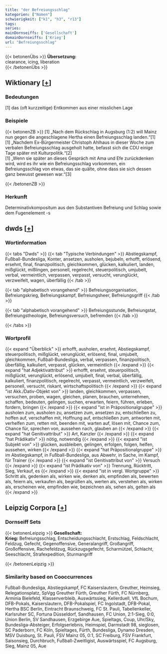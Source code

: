 ```yaml
---
title: "der Befreiungsschlag"
kategorien: ["Nomen"]
schwierigkeit: ["k1", "h3", "r13"]
tags:
series:
mainDornseiffs: ['Gesellschaft']
domainDornseiffs: ['Krieg']
url: "Befreiungsschlag"
---
```


{{< betonenÜbs >}}
**Übersetzung:**  
clearance, icing, liberation  
{{< /betonenÜbs >}}

## Wiktionary [[+](https://de.wiktionary.org/wiki/Befreiungsschlag)]

### Bedeutungen
[1] das (oft kurzzeitige) Entkommen aus einer misslichen Lage  

### Beispiele
{{< betonenZB >}}
[1] „Nach dem Rückschlag in Augsburg (1:2) will Mainz nun gegen die angeschlagene Hertha einen Befreiungsschlag landen.“[1]  
[1] „Nachdem Ex-Bürgermeister Christoph Ahlhaus in dieser Woche zum verbalen Befreiungsschlag ausgeholt hatte, befasst sich die CDU einige Tage später mit Kulturpolitik.“[2]  
[1] „Wenn sie später an dieses Gespräch mit Ama und Efe zurückdenken wird, wird es ihr wie ein Befreiungsschlag vorkommen, ein Befreiungsschlag von etwas, das sie quälte, ohne dass sie sich dessen ganz bewusst gewesen war.“[3]  

{{< /betonenZB >}}
### Herkunft
Determinativkompositum aus den Substantiven Befreiung und Schlag sowie dem Fugenelement -s  



## dwds [[+](https://www.dwds.de/wb/Befreiungsschlag)]

### Wortinformation
{{< tabs "Dwds" >}}
{{< tab "Typische Verbindungen" >}}
Abstiegskampf, Fußball-Bundesliga, Konter, ansetzen, ausholen, bejubeln, erhofft, erlösend, ersehnt, final, finanzpolitisch, gleichkommen, glücken, kalkuliert, landen, mißglückt, mißlingen, personell, regelrecht, steuerpolitisch, umjubelt, verbal, vermeintlich, verpassen, verpasst, versucht, verunglückt, verzweifelt, wagen, überfällig
{{< /tab >}}

{{< tab "alphabetisch vorangehend" >}}
Befreiungsorganisation, Befreiungskrieg, Befreiungskampf, Befreiungsheer, Befreiungsgriff
{{< /tab >}}

{{< tab "alphabetisch vorangehend" >}}
Befreiungsstunde, Befreiungstat, Befreiungstheologie, Befreiungsversuch, befremden
{{< /tab >}}

{{< /tabs >}}

### Wortprofil
{{< expand "Überblick" >}} erhofft, ausholen, ersehnt, Abstiegskampf, steuerpolitisch, mißglückt, verunglückt, erlösend, final, umjubelt, gleichkommen, Fußball-Bundesliga, verbal, verpassen, finanzpolitisch, überfällig, kalkuliert, verpasst, glücken, vermeintlich {{< /expand >}}
{{< expand "hat Adjektivattribut" >}} erhofft, ersehnt, steuerpolitisch, mißglückt, verunglückt, erlösend, umjubelt, final, verbal, überfällig, kalkuliert, finanzpolitisch, regelrecht, verpasst, vermeintlich, verzweifelt, personell, versucht, riskant, wirtschaftspolitisch {{< /expand >}}
{{< expand "ist Akk./Dativ-Objekt von" >}} landen, gleichkommen, verpassen, versuchen, proben, wagen, gleichen, planen, brauchen, unternehmen, schaffen, bedeuten, gelingen, suchen, erwarten, feiern, führen, erleben, fordern, bringen {{< /expand >}}
{{< expand "ist in Präpositionalgruppe" >}} ausholen zum, ausholen zu, ansetzen zum, ansetzen zu, entschließen zu, hoffen auf, verschaffen mit, Hoffnung auf, entschließen zum, antworten mit, verhelfen zum, retten mit, beenden mit, warten auf, lösen mit, Chance zum, Chance für, sprechen von, aussehen nach, glauben an {{< /expand >}}
{{< expand "hat Genitivattribut" >}} Art, Kanzler {{< /expand >}}
{{< expand "hat Prädikativ" >}} nötig, notwendig {{< /expand >}}
{{< expand "ist Subjekt von" >}} glücken, ausbleiben, gelingen, erfolgen, folgen, helfen, aussehen, wirken {{< /expand >}}
{{< expand "hat Präpositionalgruppe" >}} im Abstiegskampf, in Fußball-Bundesliga, aus Abwehr, in Sache, im Kampf, für Trainer {{< /expand >}}
{{< expand "ist Genitivattribut von" >}} Versuch {{< /expand >}}
{{< expand "ist Prädikativ von" >}} Trennung, Rücktritt, Sieg, Verkauf, es {{< /expand >}}
{{< expand "ist in vergl. Wortgruppe" >}} Schritt als, gedenken als, wirken wie, denken als, empfinden als, bewerten als, feiern als, verkaufen als, begrüßen als, werten als, verstehen als, wirken als, erscheinen wie, empfinden wie, bezeichnen als, sehen als, gelten als {{< /expand >}}

## Leipzig Corpora [[+](https://corpora.uni-leipzig.de/en/res?word=Befreiungsschlag&corpusId=deu_newscrawl-public_2018)]

### Dornseiff Sets
{{< betonenLeipzig >}}
**Gesellschaft:**  
**Krieg:** Befreiungsschlag, Entscheidungsschlacht, Erstschlag, Feldschlacht, Feldzug, Gefecht, Gegenoffensive, Generalangriff, Großangriff, Großoffensive, Rachefeldzug, Rückzugsgefecht, Scharmützel, Schlacht, Seeschlacht, Strafexpedition, Sturmangriff  

{{< /betonenLeipzig >}}

### Similarity based on Cooccurrences
Fußball-Bundesliga, Abstiegskampf, FC Kaiserslautern, Greuther, Heimsieg, Relegationsplatz, SpVgg Greuther Fürth, Greuther Fürth, FC Nürnberg, Arminia Bielefeld, Klassenverbleib, Auswärtssieg, Kellerduell, VfL Bochum, DFB-Pokals, Kaiserslautern, DFB-Pokalspiel, FC Ingolstadt, DFB-Pokal, Hertha BSC Berlin, Eintracht Braunschweig, FC St. Pauli, Tabellenkeller, Karlsruher SC, Fortuna Düsseldorf, Sandhausen, FC Union, 2:1-Sieg, 0:0, Union Berlin, SV Sandhausen, Erzgebirge Aue, Spieltags, Coup, Uhr/Sky, Bundesliga-Absteiger, Erfolgserlebnis, Heimspiel, Darmstadt 98, sieglosen, SC Paderborn, FC Köln, Spieltages, Fürth, Bundesliga, Dynamo Dresden, MSV Duisburg, St. Pauli, FSV Mainz 05, 0:1, SC Freiburg, FSV Frankfurt, Saisonsieg, Durchbruch, Fußball-Zweitligist, Auswärtsspiel, FC Augsburg, Sieg, Mainz 05, Aue

